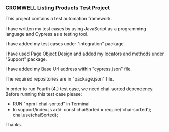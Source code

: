 ### **CROMWELL Listing Products Test Project**

This project contains a test automation framework.

I have written my test cases by using JavaScript as a programming language and Cypress as a testing tool.

I have added my test cases under "integration" package. 

I have used Page Object Design and added my locators and methods under "Support" package.

I have added my Base Url address within "cypress.json" file.

The required repositories are in "package.json" file.

In order to run Fourth (4.) test case, we need chai-sorted dependency. Before running this test case please: 

- RUN "npm i chai-sorted" in Terminal
- In support/index.js add:
  const chaiSorted = require('chai-sorted');
  chai.use(chaiSorted); 

Thanks.

